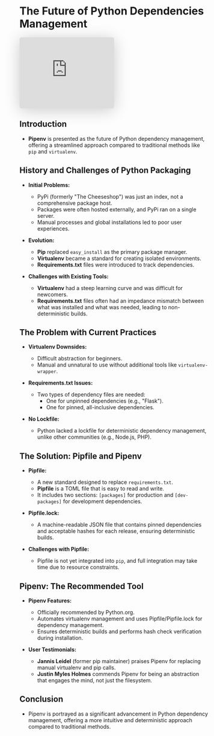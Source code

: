 # The Future of Python Dependencies Management

<iframe class="speakerdeck-iframe" style="border: 0px; background: padding-box rgba(0, 0, 0, 0.1); margin: 0px; padding: 0px; border-radius: 6px; box-shadow: rgba(0, 0, 0, 0.2) 0px 5px 40px; width: 50%; height: auto; aspect-ratio: 560 / 420;" frameborder="0" src="https://speakerdeck.com/player/ee6c0016a8f44dd98900659d225b6925" title="The Future of Python Dependency Management" allowfullscreen="true" data-ratio="1.3333333333333333"></iframe>


## Introduction

- **Pipenv** is presented as the future of Python dependency management, offering a streamlined approach compared to traditional methods like `pip` and `virtualenv`.

## History and Challenges of Python Packaging

- **Initial Problems:**
  - PyPi (formerly "The Cheeseshop") was just an index, not a comprehensive package host.
  - Packages were often hosted externally, and PyPi ran on a single server.
  - Manual processes and global installations led to poor user experiences.

- **Evolution:**
  - **Pip** replaced `easy_install` as the primary package manager.
  - **Virtualenv** became a standard for creating isolated environments.
  - **Requirements.txt** files were introduced to track dependencies.

- **Challenges with Existing Tools:**
  - **Virtualenv** had a steep learning curve and was difficult for newcomers.
  - **Requirements.txt** files often had an impedance mismatch between what was installed and what was needed, leading to non-deterministic builds.

## The Problem with Current Practices

- **Virtualenv Downsides:**
  - Difficult abstraction for beginners.
  - Manual and unnatural to use without additional tools like `virtualenv-wrapper`.

- **Requirements.txt Issues:**
  - Two types of dependency files are needed:
    - One for unpinned dependencies (e.g., "Flask").
    - One for pinned, all-inclusive dependencies.

- **No Lockfile:**
  - Python lacked a lockfile for deterministic dependency management, unlike other communities (e.g., Node.js, PHP).

## The Solution: Pipfile and Pipenv

- **Pipfile:**
  - A new standard designed to replace `requirements.txt`.
  - **Pipfile** is a TOML file that is easy to read and write.
  - It includes two sections: `[packages]` for production and `[dev-packages]` for development dependencies.

- **Pipfile.lock:**
  - A machine-readable JSON file that contains pinned dependencies and acceptable hashes for each release, ensuring deterministic builds.

- **Challenges with Pipfile:**
  - Pipfile is not yet integrated into `pip`, and full integration may take time due to resource constraints.

## Pipenv: The Recommended Tool

- **Pipenv Features:**
  - Officially recommended by Python.org.
  - Automates virtualenv management and uses Pipfile/Pipfile.lock for dependency management.
  - Ensures deterministic builds and performs hash check verification during installation.

- **User Testimonials:**
  - **Jannis Leidel** (former pip maintainer) praises Pipenv for replacing manual virtualenv and pip calls.
  - **Justin Myles Holmes** commends Pipenv for being an abstraction that engages the mind, not just the filesystem.

## Conclusion

- Pipenv is portrayed as a significant advancement in Python dependency management, offering a more intuitive and deterministic approach compared to traditional methods.
